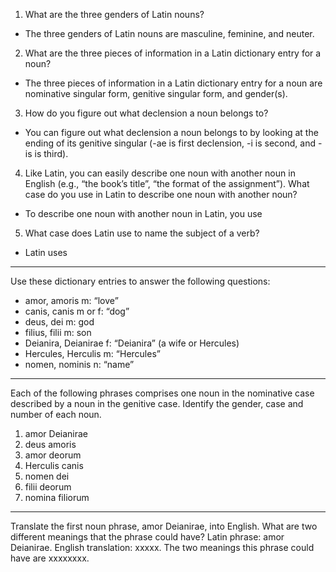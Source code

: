 1. What are the three genders of Latin nouns?
- The three genders of Latin nouns are masculine, feminine, and neuter.
2. What are the three pieces of information in a Latin dictionary entry for a noun?
- The three pieces of information in a Latin dictionary entry for a noun are nominative singular form, genitive singular form, and gender(s).
3. How do you figure out what declension a noun belongs to?
- You can figure out what declension a noun belongs to by looking at the ending of its genitive singular (-ae is first declension, -i is second, and -is is third).
4. Like Latin, you can easily describe one noun with another noun in English (e.g., “the book’s title”, “the format of the assignment”). What case do you use in Latin to describe one noun with another noun?
- To describe one noun with another noun in Latin, you use
5. What case does Latin use to name the subject of a verb?
- Latin uses
---
Use these dictionary entries to answer the following questions:
- amor, amoris m: “love”
- canis, canis m or f: “dog”
- deus, dei m: god
- filius, filii m: son
- Deianira, Deianirae f: “Deianira” (a wife or Hercules)
- Hercules, Herculis m: “Hercules”
- nomen, nominis n: “name”
---
Each of the following phrases comprises one noun in the nominative case described by a noun in the genitive case. Identify the gender, case and number of each noun.
1. amor Deianirae
2. deus amoris
3. amor deorum
4. Herculis canis
5. nomen dei
6. filii deorum
7. nomina filiorum
---
Translate the first noun phrase, amor Deianirae, into English. What are two different meanings that the phrase could have?
Latin phrase: amor Deianirae. English translation: xxxxx. The two meanings this phrase could have are xxxxxxxx.
